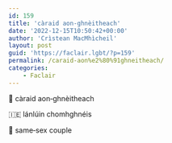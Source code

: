 ```yaml
---
id: 159
title: 'càraid aon‑ghnèitheach'
date: '2022-12-15T10:50:42+00:00'
author: 'Crìstean MacMhìcheil'
layout: post
guid: 'https://faclair.lgbt/?p=159'
permalink: /caraid-aon%e2%80%91ghneitheach/
categories:
    - Faclair
---
```


&#x1f3f4;&#xe0067;&#xe0062;&#xe0073;&#xe0063;&#xe0074;&#xe007f; càraid aon‑ghnèitheach

&#x1f1ee;&#x1f1ea; lánlúin chomhghnéis

&#x1f3f4;&#xe0067;&#xe0062;&#xe0065;&#xe006e;&#xe0067;&#xe007f; same‑sex couple